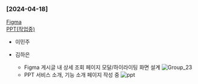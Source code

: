 ### [2024-04-18]
[Figma](https://www.figma.com/file/4hNk7AfA4o6KD2cUjbKWRO/ADvice?type=design&node-id=0-1&mode=design&t=Uct3VQJYwrWCQtqr-0)
<br/>
[PPT(작업중)](https://www.miricanvas.com/v/133z32h)

- 이민주
- 김하은

    - Figma 게시글 내 상세 조회 페이지 모달/하이라이팅 화면 설계
    ![Group_23](/uploads/de311ec7ba832f106d36cf17b49e3056/Group_23.png)
    - PPT 서비스 소개, 기능 소개 페이지 작성 중
    ![ppt](/uploads/8b8c234edb03b820d4c962f29e88b1c9/ppt.png)
